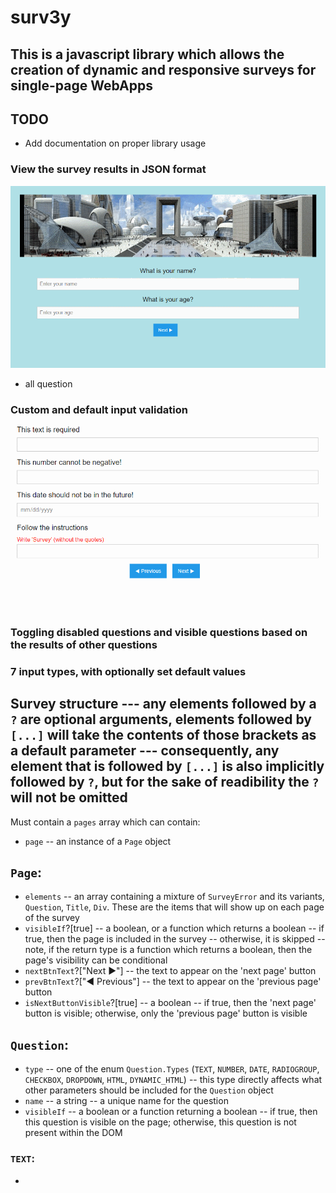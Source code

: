 # surv3y

## This is a javascript library which allows the creation of dynamic and responsive surveys for single-page WebApps

## TODO
- Add documentation on proper library usage

### View the survey results in JSON format

![solarized vim](https://github.com/dmitrykobets/surv3y/raw/surv3y-demo/doc_images/survey_results.gif)
- all question 

### Custom and default input validation

![solarized vim](https://github.com/dmitrykobets/surv3y/raw/surv3y-demo/doc_images/validation.gif)

### Toggling disabled questions and visible questions based on the results of other questions

### 7 input types, with optionally set default values



## Survey structure --- any elements followed by a `?` are optional arguments, elements followed by `[...]` will take the contents of those brackets as a default parameter --- consequently, any element that is followed by `[...]` is also implicitly followed by `?`, but for the sake of readibility the `?` will not be omitted

Must contain a `pages` array which can contain:
- `page` -- an instance of a `Page` object

## `Page`:
- `elements` -- an array containing a mixture of `SurveyError` and its variants, `Question`, `Title`, `Div`. These are the items that will show up on each page of the survey
- `visibleIf`?[true] -- a boolean, or a function which returns a boolean -- if true, then the page is included in the survey -- otherwise, it is skipped -- note, if the return type is a function which returns a boolean, then the page's visibility can be conditional
- `nextBtnText`?["Next &#9654;&#xFE0E;"] -- the text to appear on the 'next page' button
- `prevBtnText`?["&#9664;&#xFE0E; Previous"] -- the text to appear on the 'previous page' button
- `isNextButtonVisible`?[true] -- a boolean -- if true, then the 'next page' button is visible; otherwise, only the 'previous page' button is visible

## `Question`:
- `type` -- one of the enum `Question.Types` (`TEXT`, `NUMBER`, `DATE`, `RADIOGROUP`, `CHECKBOX`, `DROPDOWN`, `HTML`, `DYNAMIC_HTML`) -- this type directly affects what other parameters should be included for the `Question` object
- `name` -- a string -- a unique name for the question
- `visibleIf` -- a boolean or a function returning a boolean -- if true, then this question is visible on the page; otherwise, this question is not present within the DOM

### `TEXT`:
- 
